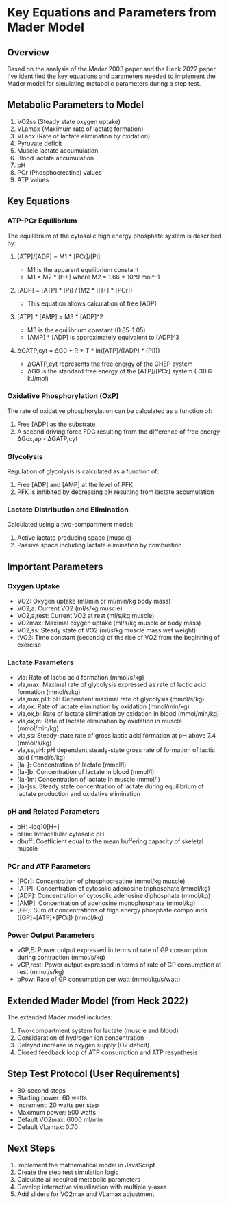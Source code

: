 # Key Equations and Parameters from Mader Model

## Overview
Based on the analysis of the Mader 2003 paper and the Heck 2022 paper, I've identified the key equations and parameters needed to implement the Mader model for simulating metabolic parameters during a step test.

## Metabolic Parameters to Model
1. VO2ss (Steady state oxygen uptake)
2. VLamax (Maximum rate of lactate formation)
3. VLaox (Rate of lactate elimination by oxidation)
4. Pyruvate deficit
5. Muscle lactate accumulation
6. Blood lactate accumulation
7. pH
8. PCr (Phosphocreatine) values
9. ATP values

## Key Equations

### ATP-PCr Equilibrium
The equilibrium of the cytosolic high energy phosphate system is described by:

1. [ATP]/[ADP] = M1 * [PCr]/[Pi]
   - M1 is the apparent equilibrium constant
   - M1 = M2 * [H+] where M2 = 1.66 * 10^9 mol^-1

2. [ADP] = [ATP] * [Pi] / (M2 * [H+] * [PCr])
   - This equation allows calculation of free [ADP]

3. [ATP] * [AMP] = M3 * [ADP]^2
   - M3 is the equilibrium constant (0.85-1.05)
   - [AMP] * [ADP] is approximately equivalent to [ADP]^3

4. ΔGATP,cyt = ΔG0 + R * T * ln([ATP]/([ADP] * [Pi]))
   - ΔGATP,cyt represents the free energy of the CHEP system
   - ΔG0 is the standard free energy of the [ATP]/[PCr] system (-30.6 kJ/mol)

### Oxidative Phosphorylation (OxP)
The rate of oxidative phosphorylation can be calculated as a function of:
1. Free [ADP] as the substrate
2. A second driving force FDG resulting from the difference of free energy ΔGox,ap - ΔGATP,cyt

### Glycolysis
Regulation of glycolysis is calculated as a function of:
1. Free [ADP] and [AMP] at the level of PFK
2. PFK is inhibited by decreasing pH resulting from lactate accumulation

### Lactate Distribution and Elimination
Calculated using a two-compartment model:
1. Active lactate producing space (muscle)
2. Passive space including lactate elimination by combustion

## Important Parameters

### Oxygen Uptake
- VO2: Oxygen uptake (ml/min or ml/min/kg body mass)
- VO2,a: Current VO2 (ml/s/kg muscle)
- VO2,a,rest: Current VO2 at rest (ml/s/kg muscle)
- VO2max: Maximal oxygen uptake (ml/s/kg muscle or body mass)
- VO2,ss: Steady state of VO2 (ml/s/kg muscle mass wet weight)
- tVO2: Time constant (seconds) of the rise of VO2 from the beginning of exercise

### Lactate Parameters
- vla: Rate of lactic acid formation (mmol/s/kg)
- vla,max: Maximal rate of glycolysis expressed as rate of lactic acid formation (mmol/s/kg)
- vla,max,pH: pH Dependent maximal rate of glycolysis (mmol/s/kg)
- vla,ox: Rate of lactate elimination by oxidation (mmol/min/kg)
- vla,ox,b: Rate of lactate elimination by oxidation in blood (mmol/min/kg)
- vla,ox,m: Rate of lactate elimination by oxidation in muscle (mmol/min/kg)
- vla,ss: Steady-state rate of gross lactic acid formation at pH above 7.4 (mmol/s/kg)
- vla,ss,pH: pH dependent steady-state gross rate of formation of lactic acid (mmol/s/kg)
- [la-]: Concentration of lactate (mmol/l)
- [la-]b: Concentration of lactate in blood (mmol/l)
- [la-]m: Concentration of lactate in muscle (mmol/l)
- [la-]ss: Steady state concentration of lactate during equilibrium of lactate production and oxidative elimination

### pH and Related Parameters
- pH: -log10[H+]
- pHm: Intracellular cytosolic pH
- dbuff: Coefficient equal to the mean buffering capacity of skeletal muscle

### PCr and ATP Parameters
- [PCr]: Concentration of phosphocreatine (mmol/kg muscle)
- [ATP]: Concentration of cytosolic adenosine triphosphate (mmol/kg)
- [ADP]: Concentration of cytosolic adenosine diphosphate (mmol/kg)
- [AMP]: Concentration of adenosine monophosphate (mmol/kg)
- [GP]: Sum of concentrations of high energy phosphate compounds ([GP]=[ATP]+[PCr]) (mmol/kg)

### Power Output Parameters
- vGP,E: Power output expressed in terms of rate of GP consumption during contraction (mmol/s/kg)
- vGP,rest: Power output expressed in terms of rate of GP consumption at rest (mmol/s/kg)
- bPow: Rate of GP consumption per watt (mmol/kg/s/watt)

## Extended Mader Model (from Heck 2022)
The extended Mader model includes:
1. Two-compartment system for lactate (muscle and blood)
2. Consideration of hydrogen ion concentration
3. Delayed increase in oxygen supply (O2 deficit)
4. Closed feedback loop of ATP consumption and ATP resynthesis

## Step Test Protocol (User Requirements)
- 30-second steps
- Starting power: 60 watts
- Increment: 20 watts per step
- Maximum power: 500 watts
- Default VO2max: 6000 ml/min
- Default VLamax: 0.70

## Next Steps
1. Implement the mathematical model in JavaScript
2. Create the step test simulation logic
3. Calculate all required metabolic parameters
4. Develop interactive visualization with multiple y-axes
5. Add sliders for VO2max and VLamax adjustment
